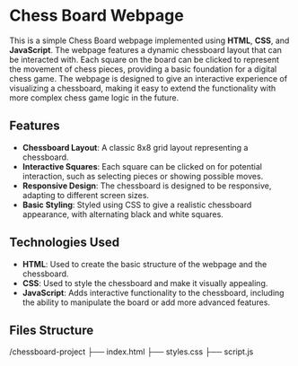 # Chess Board Webpage

This is a simple Chess Board webpage implemented using **HTML**, **CSS**, and **JavaScript**. The webpage features a dynamic chessboard layout that can be interacted with. Each square on the board can be clicked to represent the movement of chess pieces, providing a basic foundation for a digital chess game. The webpage is designed to give an interactive experience of visualizing a chessboard, making it easy to extend the functionality with more complex chess game logic in the future.

## Features
- **Chessboard Layout**: A classic 8x8 grid layout representing a chessboard.
- **Interactive Squares**: Each square can be clicked on for potential interaction, such as selecting pieces or showing possible moves.
- **Responsive Design**: The chessboard is designed to be responsive, adapting to different screen sizes.
- **Basic Styling**: Styled using CSS to give a realistic chessboard appearance, with alternating black and white squares.
  
## Technologies Used
- **HTML**: Used to create the basic structure of the webpage and the chessboard.
- **CSS**: Used to style the chessboard and make it visually appealing.
- **JavaScript**: Adds interactive functionality to the chessboard, including the ability to manipulate the board or add more advanced features.

## Files Structure
/chessboard-project ├── index.html ├── styles.css ├── script.js 
